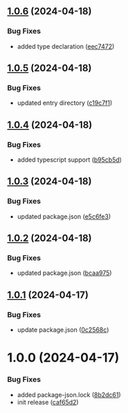 ## [1.0.6](https://github.com/type-cms/react-sdk/compare/v1.0.5...v1.0.6) (2024-04-18)


### Bug Fixes

* added type declaration ([eec7472](https://github.com/type-cms/react-sdk/commit/eec747204fd5db52d7fe84398e19d32e06c7ed19))

## [1.0.5](https://github.com/type-cms/react-sdk/compare/v1.0.4...v1.0.5) (2024-04-18)


### Bug Fixes

* updated entry directory ([c19c7f1](https://github.com/type-cms/react-sdk/commit/c19c7f181a4719408113897b4a7763f4a3d1e031))

## [1.0.4](https://github.com/type-cms/react-sdk/compare/v1.0.3...v1.0.4) (2024-04-18)


### Bug Fixes

* added typescript support ([b95cb5d](https://github.com/type-cms/react-sdk/commit/b95cb5d84d7c68237b40ee88e56fd9ff18a48e67))

## [1.0.3](https://github.com/type-cms/react-sdk/compare/v1.0.2...v1.0.3) (2024-04-18)


### Bug Fixes

* updated package.json ([e5c6fe3](https://github.com/type-cms/react-sdk/commit/e5c6fe38446c2e53f9731de44a7105ffb6e5faab))

## [1.0.2](https://github.com/type-cms/react-sdk/compare/v1.0.1...v1.0.2) (2024-04-18)


### Bug Fixes

* updated package.json ([bcaa975](https://github.com/type-cms/react-sdk/commit/bcaa975aad109e194f5acb06cfb8607ad566b1c1))

## [1.0.1](https://github.com/type-cms/react-sdk/compare/v1.0.0...v1.0.1) (2024-04-17)


### Bug Fixes

* update package.json ([0c2568c](https://github.com/type-cms/react-sdk/commit/0c2568cf4e3cf298fa85b58060de5c98901dd534))

# 1.0.0 (2024-04-17)


### Bug Fixes

* added package-json.lock ([8b2dc61](https://github.com/type-cms/react-sdk/commit/8b2dc61225a10ab887955f9d749c5e3d930ae28d))
* init release ([caf65d2](https://github.com/type-cms/react-sdk/commit/caf65d2ae2796046b7f8c7c45ff5bc45768855c5))
